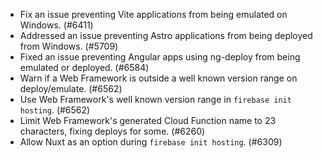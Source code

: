- Fix an issue preventing Vite applications from being emulated on Windows. (#6411)
- Addressed an issue preventing Astro applications from being deployed from Windows. (#5709)
- Fixed an issue preventing Angular apps using ng-deploy from being emulated or deployed. (#6584)
- Warn if a Web Framework is outside a well known version range on deploy/emulate. (#6562)
- Use Web Framework's well known version range in `firebase init hosting`. (#6562)
- Limit Web Framework's generated Cloud Function name to 23 characters, fixing deploys for some. (#6260)
- Allow Nuxt as an option during `firebase init hosting`. (#6309)
